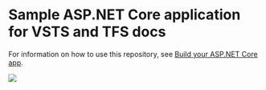 # Sample ASP.NET Core application for VSTS and TFS docs

For information on how to use this repository, see [Build your ASP.NET Core app](https://docs.microsoft.com/en-us/vsts/build-release/apps/aspnet/build-aspnet-core).

[<img src="https://releasenotes.visualstudio.com/_apis/public/build/definitions/11853d85-d6dc-4335-9dc8-56c704b1cd90/1/badge"/>](https://releasenotes.visualstudio.com/Demo/_build/index?definitionId=1)